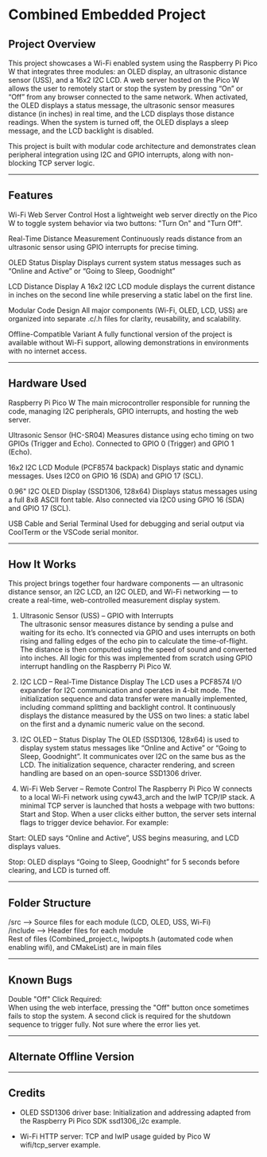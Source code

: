 # Combined Embedded Project
## Project Overview
This project showcases a Wi-Fi enabled system using the Raspberry Pi Pico W that integrates three modules: an OLED display, an ultrasonic distance sensor (USS), and a 16x2 I2C LCD. A web server hosted on the Pico W allows the user to remotely start or stop the system by pressing “On” or “Off” from any browser connected to the same network. When activated, the OLED displays a status message, the ultrasonic sensor measures distance (in inches) in real time, and the LCD displays those distance readings. When the system is turned off, the OLED displays a sleep message, and the LCD backlight is disabled.

This project is built with modular code architecture and demonstrates clean peripheral integration using I2C and GPIO interrupts, along with non-blocking TCP server logic.

---

## Features
Wi-Fi Web Server Control
Host a lightweight web server directly on the Pico W to toggle system behavior via two buttons: "Turn On" and "Turn Off".

Real-Time Distance Measurement
Continuously reads distance from an ultrasonic sensor using GPIO interrupts for precise timing.

OLED Status Display
Displays current system status messages such as “Online and Active” or “Going to Sleep, Goodnight”

LCD Distance Display
A 16x2 I2C LCD module displays the current distance in inches on the second line while preserving a static label on the first line.

Modular Code Design
All major components (Wi-Fi, OLED, LCD, USS) are organized into separate .c/.h files for clarity, reusability, and scalability.

Offline-Compatible Variant
A fully functional version of the project is available without Wi-Fi support, allowing demonstrations in environments with no internet access.

----

## Hardware Used

Raspberry Pi Pico W
The main microcontroller responsible for running the code, managing I2C peripherals, GPIO interrupts, and hosting the web server.

Ultrasonic Sensor (HC-SR04)
Measures distance using echo timing on two GPIOs (Trigger and Echo). Connected to GPIO 0 (Trigger) and GPIO 1 (Echo).

16x2 I2C LCD Module (PCF8574 backpack)
Displays static and dynamic messages. Uses I2C0 on GPIO 16 (SDA) and GPIO 17 (SCL).

0.96" I2C OLED Display (SSD1306, 128x64)
Displays status messages using a full 8x8 ASCII font table. Also connected via I2C0 using GPIO 16 (SDA) and GPIO 17 (SCL).

USB Cable and Serial Terminal
Used for debugging and serial output via CoolTerm or the VSCode serial monitor.

-----

## How It Works
This project brings together four hardware components — an ultrasonic distance sensor, an I2C LCD, an I2C OLED, and Wi-Fi networking — to create a real-time, web-controlled measurement display system.

1. Ultrasonic Sensor (USS) – GPIO with Interrupts  
The ultrasonic sensor measures distance by sending a pulse and waiting for its echo. It’s connected via GPIO and uses interrupts on both rising and falling edges of the echo pin to calculate the time-of-flight. The distance is then computed using the speed of sound and converted into inches. All logic for this was implemented from scratch using GPIO interrupt handling on the Raspberry Pi Pico W.

2. I2C LCD – Real-Time Distance Display
The LCD uses a PCF8574 I/O expander for I2C communication and operates in 4-bit mode. The initialization sequence and data transfer were manually implemented, including command splitting and backlight control. It continuously displays the distance measured by the USS on two lines: a static label on the first and a dynamic numeric value on the second.

3. I2C OLED – Status Display
The OLED (SSD1306, 128x64) is used to display system status messages like “Online and Active” or “Going to Sleep, Goodnight”. It communicates over I2C on the same bus as the LCD. The initialization sequence, character rendering, and screen handling are based on an open-source SSD1306 driver. 

4. Wi-Fi Web Server – Remote Control
The Raspberry Pi Pico W connects to a local Wi-Fi network using cyw43_arch and the lwIP TCP/IP stack. A minimal TCP server is launched that hosts a webpage with two buttons: Start and Stop. When a user clicks either button, the server sets internal flags to trigger device behavior. For example:

Start: OLED says “Online and Active”, USS begins measuring, and LCD displays values.

Stop: OLED displays “Going to Sleep, Goodnight” for 5 seconds before clearing, and LCD is turned off.


----


## Folder Structure

/src        --> Source files for each module (LCD, OLED, USS, Wi-Fi)  
/include    --> Header files for each module  
Rest of files (Combined_project.c, lwipopts.h (automated code when enabling wifi), and CMakeList) are in main files

----

## Known Bugs
Double "Off" Click Required:  
When using the web interface, pressing the "Off" button once sometimes fails to stop the system. A second click is required for the shutdown sequence to trigger fully. Not sure where the error lies yet.

----

## Alternate Offline Version

---

## Credits

- OLED SSD1306 driver base: Initialization and addressing adapted from the Raspberry Pi Pico SDK ssd1306_i2c example.

- Wi-Fi HTTP server: TCP and lwIP usage guided by Pico W wifi/tcp_server example.
